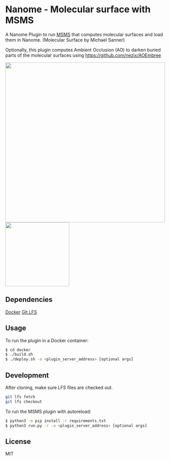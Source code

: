 # Nanome - Molecular surface with MSMS

A Nanome Plugin to run [MSMS](https://www.scripps.edu/sanner/html/msms_home.html) that computes molecular surfaces and load them in Nanome.
(Molecular Surface by Michael Sanner)

Optionally, this plugin computes Ambient Occlusion (AO) to darken buried parts of the molecular surfaces using https://github.com/nezix/AOEmbree


<img src="https://user-images.githubusercontent.com/9949327/143027625-b0ab5197-005e-49f9-9e31-6f8595d6800a.png" width="500"/>
<img src="https://user-images.githubusercontent.com/9949327/137134953-75b06353-2a60-44a2-9235-ee1589304da0.png" width="200"/>

## Dependencies

[Docker](https://docs.docker.com/get-docker/)
[Git LFS](https://git-lfs.github.com/)

## Usage

To run the plugin in a Docker container:

```sh
$ cd docker
$ ./build.sh
$ ./deploy.sh -a <plugin_server_address> [optional args]
```

## Development

After cloning, make sure LFS files are checked out.
```sh
git lfs fetch
git lfs checkout
```

To run the MSMS plugin with autoreload:

```sh
$ python3 -m pip install -r requirements.txt
$ python3 run.py -r -a <plugin_server_address> [optional args]
```

## License

MIT
